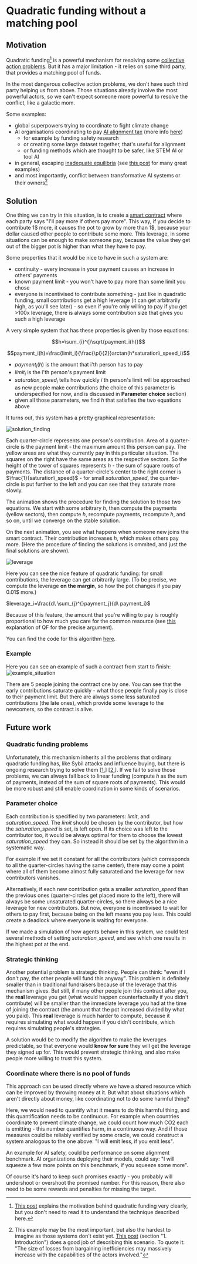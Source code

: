 # Quadratic funding without a matching pool

## Motivation
Quadratic funding[^1] is a powerful mechanism for resolving some [collective action problems](https://en.wikipedia.org/wiki/Collective_action_problem). But it has a major limitation - it relies on some third party, that provides a matching pool of funds. 

In the most dangerous collective action problems, we don't have such third party helping us from above. Those situations already involve the most powerful actors, so we can't expect someone more powerful to resolve the conflict, like a galactic mom. 

Some examples:
- global superpowers trying to coordinate to fight climate change
- AI organisations coordinating to pay [AI alignment tax](https://youtu.be/-vsYtevJ2bc?t=547) (more info [here](https://forum.effectivealtruism.org/tag/alignment-tax))
    - for example by funding safety research
    - or creating some large dataset together, that's useful for alignment
    - or funding methods which are thought to be safer, like STEM AI or tool AI
- in general, escaping [inadequate equilibria](https://www.lesswrong.com/s/oLGCcbnvabyibnG9d/p/x5ASTMPKPowLKpLpZ) (see [this post](https://slatestarcodex.com/2014/07/30/meditations-on-moloch/) for many great examples)
- and most importantly, conflict between transformative AI systems or their owners[^2]

## Solution
One thing we can try in this situation, is to create a [smart contract](https://en.wikipedia.org/wiki/Smart_contract) where each party says "I'll pay more if others pay more". This way, if you decide to contribute 1$ more, it causes the pot to grow by more than 1$, because your dollar caused other people to contribute some more. This leverage, in some situations can be enough to make someone pay, because the value they get out of the bigger pot is higher than what they have to pay.

Some properties that it would be nice to have in such a system are:
- continuity - every increase in your payment causes an increase in others' payments
- known payment limit - you won't have to pay more than some limit you chose
- everyone is incentivised to contribute something - just like in quadratic funding, small contributions get a high leverage (it can get arbitrarily high, as you'll see later) - so even if you're only willing to pay if you get >100x leverage, there is always some contribution size that gives you such a high leverage

A very simple system that has these properties is given by those equations: 
<br>

$$h=\sum_{i}^{}\sqrt{payment_i(h)}$$

$$payment_i(h)=\frac{limit_i}{\frac{\pi}{2}}arctan(h*saturation\_speed_i)$$

- $payment_i(h)$ is the amount that i'th person has to pay
- $limit_i$ is the i'th person's payment limit
- $saturation\_speed_i$ tells how quickly i'th person's limit will be approached as new people make contributions (the choice of this parameter is underspecified for now, and is discussed in **Parameter choice** section)
- given all those parameters, we find $h$ that satisfies the two equations above

It turns out, this system has a pretty graphical representation:

![solution_finding](https://raw.githubusercontent.com/filyp/coordinated-quadratic-funding/main/animations/solution_finding.gif)
<!-- <video src="https://raw.githubusercontent.com/filyp/coordinated-quadratic-funding/main/animations/solution_finding.mp4" controls="controls" autoplay loop></video> -->

Each quarter-circle represents one person's contribution. Area of a quarter-circle is the payment limit - the maximum amount this person can pay. The yellow areas are what they currently pay in this particular situation. The squares on the right have the same areas as the respective sectors. So the height of the tower of squares represents $h$ - the sum of square roots of payments. The distance of a quarter-circle's center to the right corner is $\frac{1}{saturation\_speed}$ - for small $saturation\_speed$, the quarter-circle is put further to the left and you can see that they saturate more slowly.

The animation shows the procedure for finding the solution to those two equations. We start with some arbitrary $h$, then compute the payments (yellow sectors), then compute $h$, recompute payments, recompute $h$, and so on, until we converge on the stable solution. 

On the next animation, you see what happens when someone new joins the smart contract. Their contribution increases $h$, which makes others pay more. (Here the procedure of finding the solutions is ommited, and just the final solutions are shown). 

![leverage](https://raw.githubusercontent.com/filyp/coordinated-quadratic-funding/main/animations/leverage.gif)
<!-- <video src="https://raw.githubusercontent.com/filyp/coordinated-quadratic-funding/main/animations/leverage.mp4" controls="controls" style="max-width: 730px;" autoplay loop></video> -->
Here you can see the nice feature of quadratic funding: for small contributions, the leverage can get arbitrarily large. (To be precise, we compute the leverage **on the margin**, so how the pot changes if you pay 0.01$ more.)
<br>

$leverage_i=\frac{d\ \sum_{j}^{}payment_j}{d\ payment_i}$

Because of this feature, the amount that you're willing to pay is roughly proportional to how much you care for the common resource (see [this](https://vitalik.ca/general/2019/12/07/quadratic.html) explanation of QF for the precise argument). 

You can find the code for this algorithm [here](https://github.com/filyp/coordinated-quadratic-funding/blob/main/CQF.ipynb).

### Example
Here you can see an example of such a contract from start to finish:
![example_situation](https://raw.githubusercontent.com/filyp/coordinated-quadratic-funding/main/animations/example_situation.gif)

There are 5 people joining the contract one by one. You can see that the early contributions saturate quickly - what those people finally pay is close to their payment limit. But there are always some less saturated contributions (the late ones), which provide some leverage to the newcomers, so the contract is alive.


## Future work
### Quadratic funding problems
Unfortunately, this mechanism inherits all the problems that ordinary quadratic funding has, like Sybil attacks and influence buying, but there is ongoing research trying to solve them [[1.](https://ethresear.ch/t/pairwise-coordination-subsidies-a-new-quadratic-funding-design/5553)] [[2.](https://ethresear.ch/t/mechanisms-to-prevent-sybil-attacks-in-on-chain-quadratic-funding-grants/9020)]. If we fail to solve those problems, we can always fall back to linear funding (compute $h$ as the sum of payments, instead of the sum of square roots of payments). This would be more robust and still enable coordination in some kinds of scenarios.

### Parameter choice
Each contribution is specified by two parameters: $limit$, and $saturation\_speed$. The $limit$ should be chosen by the contributor, but how the $saturation\_speed$ is set, is left open. If its choice was left to the contributor too, it would be always optimal for them to choose the lowest $saturation\_speed$ they can. So instead it should be set by the algorithm in a systematic way.

For example if we set it constant for all the contributors (which corresponds to all the quarter-circles having the same center), there may come a point where all of them become almost fully saturated and the leverage for new contributors vanishes.

Alternatively, if each new contribution gets a smaller $saturation\_speed$ than the previous ones (quarter-circles get placed more to the left), there will always be some unsaturated quarter-circles, so there always be a nice leverage for new contributors. But now, everyone is incentivised to wait for others to pay first, because being on the left means you pay less. This could create a deadlock where everyone is waiting for everyone.

If we made a simulation of how agents behave in this system, we could test several methods of setting $saturation\_speed$, and see which one results in the highest pot at the end.

### Strategic thinking
Another potential problem is strategic thinking. People can think: "even if I don't pay, the other people will fund this anyway". This problem is definitely smaller than in traditional fundraisers because of the leverage that this mechanism gives. But still, if many other people join this contract after you, the **real** leverage you get (what would happen counterfactually if you didn't contribute) will be smaller than the immediate leverage you had at the time of joining the contract (the amount that the pot increased divided by what you paid). This **real** leverage is much harder to compute, because it requires simulating what would happen if you didn't contribute, which requires simulating people's strategies.

A solution would be to modify the algorithm to make the leverages predictable, so that everyone would **know for sure** they will get the leverage they signed up for. This would prevent strategic thinking, and also make people more willing to trust this system.

### Coordinate where there is no pool of funds
This approach can be used directly where we have a shared resource which can be improved by throwing money at it. But what about situations which aren't directly about money, like coordinating not to do some harmful thing?

Here, we would need to quantify what it means to do this harmful thing, and this quantification needs to be continuous. For example when countries coordinate to prevent climate change, we could count how much CO2 each is emitting - this number quantifies harm, in a continuous way. And if those measures could be reliably verified by some oracle, we could construct a system analogous to the one above: "I will emit less, if you emit less".

An example for AI safety, could be performance on some alignment benchmark. AI organizations deploying their models, could say: "I will squeeze a few more points on this benchmark, if you squeeze some more".

Of course it's hard to keep such promises exactly - you probably will undershoot or overshoot the promised number. For this reason, there also need to be some rewards and penalties for missing the target.

[^1]: [This post](https://vitalik.ca/general/2019/12/07/quadratic.html) explains the motivation behind quadratic funding very clearly, but you don't need to read it to understand the technique described here.

[^2]: This example may be the most important, but also the hardest to imagine as those systems don't exist yet. [This post](https://www.lesswrong.com/posts/KMocAf9jnAKc2jXri/sections-1-and-2-introduction-strategy-and-governance) (section "1. Introduction") does a good job of describing this scenario. To quote it: "The size of losses from bargaining inefficiencies may massively increase with the capabilities of the actors involved."
